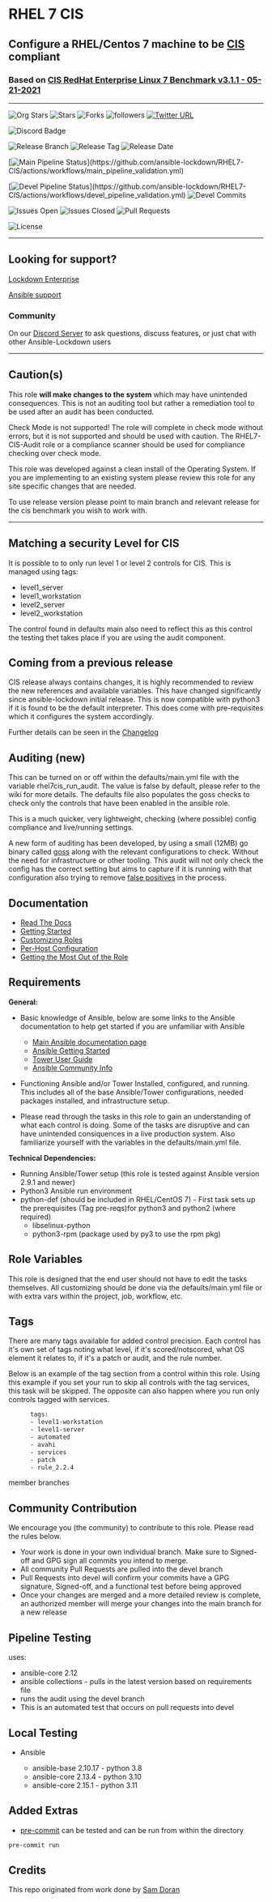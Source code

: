 # RHEL 7 CIS

## Configure a RHEL/Centos 7 machine to be [CIS](https://www.cisecurity.org/cis-benchmarks/) compliant

### Based on [CIS RedHat Enterprise Linux 7 Benchmark v3.1.1 - 05-21-2021 ](https://www.cisecurity.org/cis-benchmarks/)

---
![Org Stars](https://img.shields.io/github/stars/ansible-lockdown?label=Org%20Stars&style=social)
![Stars](https://img.shields.io/github/stars/ansible-lockdown/RHEL7-CIS?label=Repo%20Stars&style=social)
![Forks](https://img.shields.io/github/forks/ansible-lockdown/RHEL7-CIS?style=social)
![followers](https://img.shields.io/github/followers/ansible-lockdown?style=social)
[![Twitter URL](https://img.shields.io/twitter/url/https/twitter.com/AnsibleLockdown.svg?style=social&label=Follow%20%40AnsibleLockdown)](https://twitter.com/AnsibleLockdown)

![Discord Badge](https://img.shields.io/discord/925818806838919229?logo=discord)

![Release Branch](https://img.shields.io/badge/Release%20Branch-Main-brightgreen)
![Release Tag](https://img.shields.io/github/v/release/ansible-lockdown/RHEL7-CIS)
![Release Date](https://img.shields.io/github/release-date/ansible-lockdown/RHEL7-CIS)

[![Main Pipeline Status](https://github.com/ansible-lockdown/RHEL7-CIS/actions/workflows/main_pipeline_validation.yml/badge.svg?)](https://github.com/ansible-lockdown/RHEL7-CIS/actions/workflows/main_pipeline_validation.yml)

[![Devel Pipeline Status](https://github.com/ansible-lockdown/RHEL7-CIS/actions/workflows/devel_pipeline_validation.yml/badge.svg?)](https://github.com/ansible-lockdown/RHEL7-CIS/actions/workflows/devel_pipeline_validation.yml)
![Devel Commits](https://img.shields.io/github/commit-activity/m/ansible-lockdown/RHEL7-CIS/devel?color=dark%20green&label=Devel%20Branch%20Commits)

![Issues Open](https://img.shields.io/github/issues-raw/ansible-lockdown/RHEL7-CIS?label=Open%20Issues)
![Issues Closed](https://img.shields.io/github/issues-closed-raw/ansible-lockdown/RHEL7-CIS?label=Closed%20Issues&&color=success)
![Pull Requests](https://img.shields.io/github/issues-pr/ansible-lockdown/RHEL7-CIS?label=Pull%20Requests)

![License](https://img.shields.io/github/license/ansible-lockdown/RHEL7-CIS?label=License)

---

## Looking for support?

[Lockdown Enterprise](https://www.lockdownenterprise.com#GH_AL_RH7_cis)

[Ansible support](https://www.mindpointgroup.com/cybersecurity-products/ansible-counselor#GH_AL_RH7_cis)

### Community

On our [Discord Server](https://www.lockdownenterprise.com/discord) to ask questions, discuss features, or just chat with other Ansible-Lockdown users

---

## Caution(s)

This role **will make changes to the system** which may have unintended consequences. This is not an auditing tool but rather a remediation tool to be used after an audit has been conducted.

Check Mode is not supported! The role will complete in check mode without errors, but it is not supported and should be used with caution. The RHEL7-CIS-Audit role or a compliance scanner should be used for compliance checking over check mode.

This role was developed against a clean install of the Operating System. If you are implementing to an existing system please review this role for any site specific changes that are needed.

To use release version please point to main branch and relevant release for the cis benchmark you wish to work with.

---

## Matching a security Level for CIS

It is possible to to only run level 1 or level 2 controls for CIS.
This is managed using tags:

- level1_server
- level1_workstation
- level2_server
- level2_workstation

The control found in defaults main also need to reflect this as this control the testing thet takes place if you are using the audit component.

## Coming from a previous release

CIS release always contains changes, it is highly recommended to review the new references and available variables. This have changed significantly since ansible-lockdown initial release.
This is now compatible with python3 if it is found to be the default interpreter. This does come with pre-requisites which it configures the system accordingly.

Further details can be seen in the [Changelog](./ChangeLog.md)

## Auditing (new)

This can be turned on or off within the defaults/main.yml file with the variable rhel7cis_run_audit. The value is false by default, please refer to the wiki for more details. The defaults file also populates the goss checks to check only the controls that have been enabled in the ansible role.

This is a much quicker, very lightweight, checking (where possible) config compliance and live/running settings.

A new form of auditing has been developed, by using a small (12MB) go binary called [goss](https://github.com/goss-org/goss) along with the relevant configurations to check. Without the need for infrastructure or other tooling.
This audit will not only check the config has the correct setting but aims to capture if it is running with that configuration also trying to remove [false positives](https://www.mindpointgroup.com/blog/is-compliance-scanning-still-relevant/) in the process.

## Documentation

- [Read The Docs](https://ansible-lockdown.readthedocs.io/en/latest/)
- [Getting Started](https://www.lockdownenterprise.com/docs/getting-started-with-lockdown#GH_AL_RH7_cis)
- [Customizing Roles](https://www.lockdownenterprise.com/docs/customizing-lockdown-enterprise#GH_AL_RH7_cis)
- [Per-Host Configuration](https://www.lockdownenterprise.com/docs/per-host-lockdown-enterprise-configuration#GH_AL_RH7_cis)
- [Getting the Most Out of the Role](https://www.lockdownenterprise.com/docs/get-the-most-out-of-lockdown-enterprise#GH_AL_RH7_cis)

## Requirements

**General:**

- Basic knowledge of Ansible, below are some links to the Ansible documentation to help get started if you are unfamiliar with Ansible

  - [Main Ansible documentation page](https://docs.ansible.com)
  - [Ansible Getting Started](https://docs.ansible.com/ansible/latest/user_guide/intro_getting_started.html)
  - [Tower User Guide](https://docs.ansible.com/ansible-tower/latest/html/userguide/index.html)
  - [Ansible Community Info](https://docs.ansible.com/ansible/latest/community/index.html)
- Functioning Ansible and/or Tower Installed, configured, and running. This includes all of the base Ansible/Tower configurations, needed packages installed, and infrastructure setup.
- Please read through the tasks in this role to gain an understanding of what each control is doing. Some of the tasks are disruptive and can have unintended consiquences in a live production system. Also familiarize yourself with the variables in the defaults/main.yml file.

**Technical Dependencies:**

- Running Ansible/Tower setup (this role is tested against Ansible version 2.9.1 and newer)
- Python3 Ansible run environment
- python-def (should be included in RHEL/CentOS 7) - First task sets up the prerequisites (Tag pre-reqs)for python3 and python2 (where required)
  - libselinux-python
  - python3-rpm (package used by py3 to use the rpm pkg)

## Role Variables

This role is designed that the end user should not have to edit the tasks themselves. All customizing should be done via the defaults/main.yml file or with extra vars within the project, job, workflow, etc.

## Tags

There are many tags available for added control precision. Each control has it's own set of tags noting what level, if it's scored/notscored, what OS element it relates to, if it's a patch or audit, and the rule number.

Below is an example of the tag section from a control within this role. Using this example if you set your run to skip all controls with the tag services, this task will be skipped. The opposite can also happen where you run only controls tagged with services.

```sh
      tags:
      - level1-workstation
      - level1-server
      - automated
      - avahi
      - services
      - patch
      - rule_2.2.4
```

 member branches

## Community Contribution

We encourage you (the community) to contribute to this role. Please read the rules below.

- Your work is done in your own individual branch. Make sure to Signed-off and GPG sign all commits you intend to merge.
- All community Pull Requests are pulled into the devel branch
- Pull Requests into devel will confirm your commits have a GPG signature, Signed-off, and a functional test before being approved
- Once your changes are merged and a more detailed review is complete, an authorized member will merge your changes into the main branch for a new release

## Pipeline Testing

uses:

- ansible-core 2.12
- ansible collections - pulls in the latest version based on requirements file
- runs the audit using the devel branch
- This is an automated test that occurs on pull requests into devel

## Local Testing

- Ansible

  - ansible-base 2.10.17 - python 3.8
  - ansible-core 2.13.4  - python 3.10
  - ansible-core 2.15.1  - python 3.11

## Added Extras

- [pre-commit](https://pre-commit.com) can be tested and can be run from within the directory

```sh
pre-commit run
```

## Credits

This repo originated from work done by [Sam Doran](https://github.com/samdoran/ansible-role-stig)
